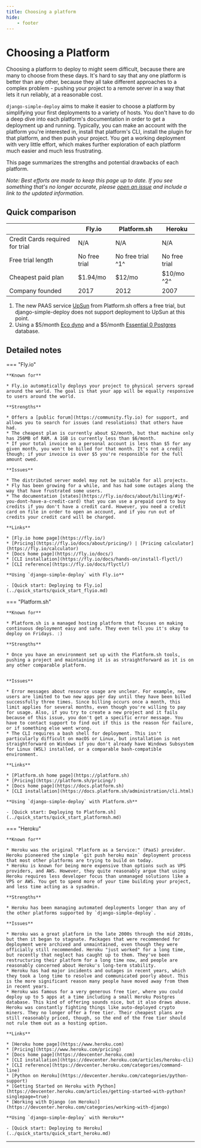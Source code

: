 ```yaml
---
title: Choosing a platform
hide:
    - footer
---
```


# Choosing a Platform

Choosing a platform to deploy to might seem difficult, because there are many to choose from these days. It's hard to say that any one platform is better than any other, because they all take different approaches to a complex problem - pushing your project to a remote server in a way that lets it run reliably, at a reasonable cost.

`django-simple-deploy` aims to make it easier to choose a platform by simplifying your first deployments to a variety of hosts. You don't have to do a deep dive into each platform's documentation in order to get a deployment up and running. Typically, you can make an account with the platform you're interested in, install that platform's CLI, install the plugin for that platform, and then push your project. You get a working deployment with very little effort, which makes further exploration of each platform much easier and much less frustrating.

This page summarizes the strengths and potential drawbacks of each platform.

*Note: Best efforts are made to keep this page up to date. If you see something that's no longer accurate, please [open an issue](https://github.com/django-simple-deploy/django-simple-deploy/issues) and include a link to the updated information.*

## Quick comparison

|                       | Fly.io             | Platform.sh             | Heroku                                                      |
| --------------------- | ------------------ | ----------------------- | ----------------------------------------------------------- |
| Credit Cards required for trial | N/A                | N/A                      | N/A |
| Free trial length     | No free trial | No free trial ^1^ | No free trial |
| Cheapest paid plan    | $1.94/mo              | $12/mo                  | $10/mo ^2^                     |
| Company founded       | 2017               | 2012                    | 2007                                                        |

1. The new PAAS service [UpSun](https://upsun.com) from Platform.sh offers a free trial, but django-simple-deploy does not support deployment to UpSun at this point.
2. Using a $5/month [Eco dyno](https://www.heroku.com/pricing/) and a $5/month [Essential 0 Postgres](https://elements.heroku.com/addons/heroku-postgresql) database.

## Detailed notes

=== "Fly.io"

    **Known for**

    * Fly.io automatically deploys your project to physical servers spread around the world. The goal is that your app will be equally responsive to users around the world.

    **Strengths**

    * Offers a [public forum](https://community.fly.io) for support, and allows you to search for issues (and resolutions) that others have had.
    * The cheapest plan is currently about $2/month, but that machine only has 256MB of RAM. A 1GB is currently less than $6/month.
    * If your total invoice on a personal account is less than $5 for any given month, you won't be billed for that month. It's not a credit though; if your invoice is over $5 you're responsible for the full amount owed.

    **Issues**

    * The distributed server model may not be suitable for all projects.
    * Fly has been growing for a while, and has had some outages along the way that have frustrated some users.
    * The documentation [states](https://fly.io/docs/about/billing/#if-you-dont-have-a-credit-card) that you can use a prepaid card to buy credits if you don't have a credit card. However, you need a credit card on file in order to open an account, and if you run out of credits your credit card will be charged.

    **Links**

    * [Fly.io home page](https://fly.io/)
    * [Pricing](https://fly.io/docs/about/pricing/) | [Pricing calculator](https://fly.io/calculator)
    * [Docs home page](https://fly.io/docs/)
    * [CLI installation](https://fly.io/docs/hands-on/install-flyctl/)
    * [CLI reference](https://fly.io/docs/flyctl/)

    **Using `django-simple-deploy` with Fly.io**

    - [Quick start: Deploying to Fly.io](../quick_starts/quick_start_flyio.md)

=== "Platform.sh"

    **Known for**

    * Platform.sh is a managed hosting platform that focuses on making continuous deployment easy and safe. They even tell you it's okay to deploy on Fridays. :)

    **Strengths**

    * Once you have an environment set up with the Platform.sh tools, pushing a project and maintaining it is as straightforward as it is on any other comparable platform.


    **Issues**

    * Error messages about resource usage are unclear. For example, new users are limited to two new apps per day until they have been billed successfully three times. Since billing occurs once a month, this limit applies for several months, even though you're willing to pay for usage. Also, if you try to create a new project and it fails because of this issue, you don't get a specific error message. You have to contact support to find out if this is the reason for failure, or if something else went wrong.
    * The CLI requires a bash shell for deployment. This isn't particularly difficult on macOS or Linux, but installation is not straightforward on Windows if you don't already have Windows Subsystem for Linux (WSL) installed, or a comparable bash-compatible environment.

    **Links**

    * [Platform.sh home page](https://platform.sh)
    * [Pricing](https://platform.sh/pricing/)
    * [Docs home page](https://docs.platform.sh)
    * [CLI installation](https://docs.platform.sh/administration/cli.html)

    **Using `django-simple-deploy` with Platform.sh**

    - [Quick start: Deploying to Platform.sh](../quick_starts/quick_start_platformsh.md)

=== "Heroku"

    **Known for**

    * Heroku was the original "Platform as a Service:" (PaaS) provider. Heroku pioneered the simple `git push heroku main` deployment process that most other platforms are trying to build on today.
    * Heroku is known for being more expensive than options such as VPS providers, and AWS. However, they quite reasonably argue that using Heroku requires less developer focus than unmanaged solutions like a VPS or AWS. You get to spend more of your time building your project, and less time acting as a sysadmin.

    **Strengths**

    * Heroku has been managing automated deployments longer than any of the other platforms supported by `django-simple-deploy`.

    **Issues**

    * Heroku was a great platform in the late 2000s through the mid 2010s, but then it began to stagnate. Packages that were recommended for deployment were archived and unmaintained, even though they were officially still recommended. Heroku "just worked" for a long time, but recently that neglect has caught up to them. They've been restructuring their platform for a long time now, and people are reasonably concerned about Heroku's long-term stability.
    * Heroku has had major incidents and outages in recent years, which they took a long time to resolve and communicated poorly about. This is the more significant reason many people have moved away from them in recent years.
    * Heroku was famous for a very generous free tier, where you could deploy up to 5 apps at a time including a small Heroku Postgres database. This kind of offering sounds nice, but it also draws abuse. Heroku was constantly fighting things like auto-deployed crypto miners. They no longer offer a free tier. Their cheapest plans are still reasonably priced, though, so the end of the free tier should not rule them out as a hosting option.

    **Links**

    * [Heroku home page](https://www.heroku.com)
    * [Pricing](https://www.heroku.com/pricing)
    * [Docs home page](https://devcenter.heroku.com)
    * [CLI installation](https://devcenter.heroku.com/articles/heroku-cli)
    * [CLI reference](https://devcenter.heroku.com/categories/command-line)
    * [Python on Heroku](https://devcenter.heroku.com/categories/python-support)
    * [Getting Started on Heroku with Python](https://devcenter.heroku.com/articles/getting-started-with-python?singlepage=true)
    * [Working with Django (on Heroku)](https://devcenter.heroku.com/categories/working-with-django)

    **Using `django-simple-deploy` with Heroku**

    - [Quick start: Deploying to Heroku](../quick_starts/quick_start_heroku.md)

---
